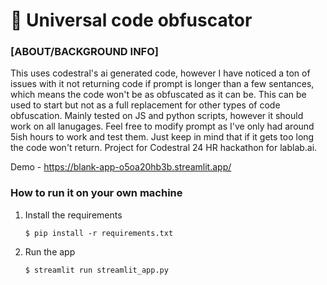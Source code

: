 # 🎈 Universal code obfuscator

### [ABOUT/BACKGROUND INFO]
This uses codestral's ai generated code, however I have noticed a ton of issues with it not returning code if prompt is longer than a few sentances, which means the code won't be as obfuscated as it can be. This can be used to start but not as a full replacement for other types of code obfuscation. Mainly tested on JS and python scripts, however it should work on all lanugages. Feel free to modify prompt as I've only had around 5ish hours to work and test them. Just keep in mind that if it gets too long the code won't return. Project for Codestral 24 HR hackathon for lablab.ai.



Demo -  https://blank-app-o5oa20hb3b.streamlit.app/





### How to run it on your own machine


1. Install the requirements

   ```
   $ pip install -r requirements.txt
   ```

2. Run the app

   ```
   $ streamlit run streamlit_app.py
   ```
